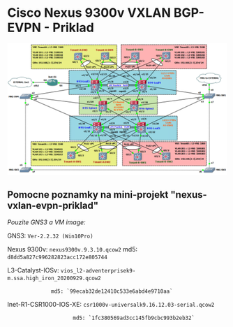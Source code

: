 # Cisco Nexus 9300v VXLAN BGP-EVPN - Priklad
![GNS3 - testovacia VXLAN-EVPN topologia](https://github.com/vincentvlk/nexus-vxlan-evpn-priklad/blob/main/gh-gns3-vxlan-evpn-topologia.png)

## Pomocne poznamky na mini-projekt "nexus-vxlan-evpn-priklad"

*Pouzite GNS3 a VM image:*

GNS3: `Ver-2.2.32 (Win10Pro)`

Nexus 9300v: `nexus9300v.9.3.10.qcow2`
             md5: `d8dd5a827c996282823acc172e805744`

L3-Catalyst-IOSv: `vios_l2-adventerprisek9-m.ssa.high_iron_20200929.qcow2`

                  md5: `99ecab32de12410c533e6abd4e9710aa`

Inet-R1-CSR1000-IOS-XE: `csr1000v-universalk9.16.12.03-serial.qcow2`

                         md5: `1fc380569ad3cc145fb9cbc993b2eb32`
